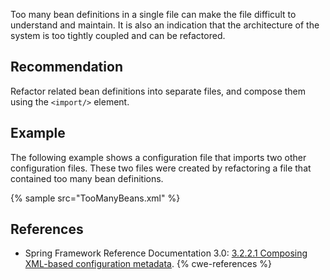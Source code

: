 Too many bean definitions in a single file can make the file difficult to understand and maintain. It is also an indication that the architecture of the system is too tightly coupled and can be refactored.


## Recommendation
Refactor related bean definitions into separate files, and compose them using the `<import/>` element.


## Example
The following example shows a configuration file that imports two other configuration files. These two files were created by refactoring a file that contained too many bean definitions.

{% sample src="TooManyBeans.xml" %}

## References
* Spring Framework Reference Documentation 3.0: [3.2.2.1 Composing XML-based configuration metadata](http://static.springsource.org/spring/docs/3.0.x/spring-framework-reference/html/beans.html#beans-factory-xml-import).
{% cwe-references %}
